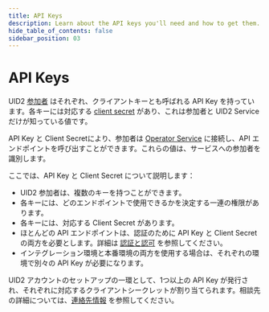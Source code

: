 ```yaml
---
title: API Keys
description: Learn about the API keys you'll need and how to get them.
hide_table_of_contents: false
sidebar_position: 03
---
```


# API Keys

UID2 <a href="/docs/intro#participants">参加者</a> はそれぞれ、クライアントキーとも呼ばれる API Key を持っています。各キーには対応する [client secret](../ref-info/glossary-uid.md#gl-client-secret) があり、これは参加者と UID2 Service だけが知っている値です。

API Key と Client Secretにより、参加者は [Operator Service](../ref-info/glossary-uid.md#gl-operator-service) に接続し、API エンドポイントを呼び出すことができます。これらの値は、サービスへの参加者を識別します。

ここでは、API Key と Client Secret について説明します：
- UID2 参加者は、複数のキーを持つことができます。
- 各キーには、どのエンドポイントで使用できるかを決定する一連の権限があります。
- 各キーには、対応する Client Secret があります。
- ほとんどの API エンドポイントは、認証のために API Key と Client Secret の両方を必要とします。詳細は [認証と認可](gs-auth.md) を参照してください。
- インテグレーション環境と本番環境の両方を使用する場合は、それぞれの環境で別々の API Key が必要になります。

UID2 アカウントのセットアップの一環として、1つ以上の API Key が発行され、それぞれに対応するクライアントシークレットが割り当てられます。相談先の詳細については、[連絡先情報](gs-account-setup.md#contact-info) を参照してください。
